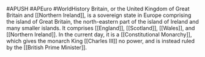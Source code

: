 #APUSH #APEuro #WorldHistory 
Britain, or the United Kingdom of Great Britain and [[Northern Ireland]], is a sovereign state in Europe comprising the island of Great Britain, the north-eastern part of the island of Ireland and many smaller islands. It comprises [[England]], [[Scotland]], [[Wales]], and [[Northern Ireland]]. In the current day, it is a [[Constitutional Monarchy]], which gives the monarch King [[Charles III]] no power, and is instead ruled by the [[British Prime Minister]].
